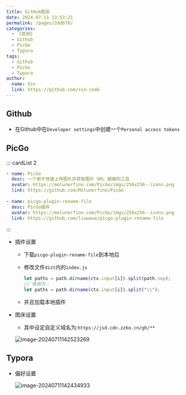 ```yaml
---
title: GitHub图床
date: 2024-07-11 13:53:21
permalink: /pages/2ddb76/
categories:
  - 《其他》
  - Github
  - PicGo
  - Typora
tags:
  - Github
  - PicGo
  - Typora
author: 
  name: Xin
  link: https://github.com/xin-code
---
```




## Github

- 在Github中在`Developer settings`中创建一个`Personal access tokens`



## PicGo

::: cardList 2

```yaml
- name: PicGo
  desc: 一个用于快速上传图片并获取图片 URL 链接的工具
  avatar: https://molunerfinn.com/PicGo/imgs/256x256--icons.png
  link: https://github.com/Molunerfinn/PicGo
  
- name: picgo-plugin-rename-file
  desc: PicGo插件
  avatar: https://molunerfinn.com/PicGo/imgs/256x256--icons.png
  link: https://github.com/liuwave/picgo-plugin-rename-file
```

:::



- 插件设置

  - 下载`picgo-plugin-rename-file`到本地后

  - 修改文件`dist`内的`index.js`

    ```javascript
    let paths = path.dirname(ctx.input[i]).split(path.sep);
    // 修改为：
    let paths = path.dirname(ctx.input[i]).split("\\");
    ```

  - 并且加载本地插件

- 图床设置

  - 其中设定自定义域名为:`https://jsd.cdn.zzko.cn/gh/**`

  ![image-20240711142523269](https://jsd.cdn.zzko.cn/gh/xin-code/images_store/blog/05.GitHub+PicGo+Typora_Imgs/%E5%9B%BE%E5%BA%8A%E8%AE%BE%E7%BD%AE.png)





## Typora

- 偏好设置

  ![image-20240711142434933](https://jsd.cdn.zzko.cn/gh/xin-code/images_store/blog/05.GitHub+PicGo+Typora_Imgs/%E5%81%8F%E5%A5%BD%E8%AE%BE%E7%BD%AE.png)